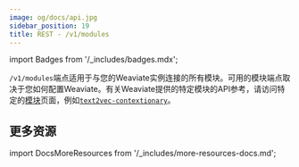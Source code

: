 ```yaml
---
image: og/docs/api.jpg
sidebar_position: 19
title: REST - /v1/modules
---
```


import Badges from '/_includes/badges.mdx';

<Badges/>

`/v1/modules`端点适用于与您的Weaviate实例连接的所有模块。可用的模块端点取决于您如何配置Weaviate。有关Weaviate提供的特定模块的API参考，请访问特定的[模块](/developers/weaviate/modules/index.md)页面，例如[`text2vec-contextionary`](/developers/weaviate/modules/retriever-vectorizer-modules/text2vec-contextionary.md#module-endpoints-api-reference)。

## 更多资源

import DocsMoreResources from '/_includes/more-resources-docs.md';

<DocsMoreResources />